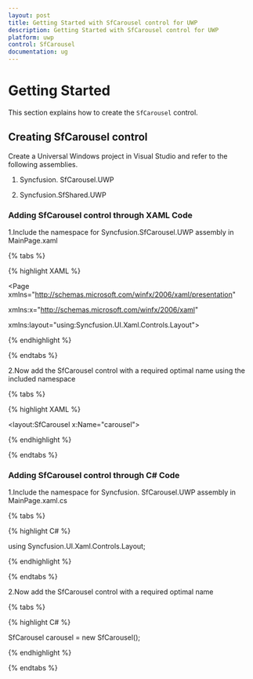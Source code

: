 ```yaml
---
layout: post
title: Getting Started with SfCarousel control for UWP 
description: Getting Started with SfCarousel control for UWP
platform: uwp
control: SfCarousel
documentation: ug
---
```


# Getting Started

This section explains how to create the `SfCarousel` control.

## Creating SfCarousel control

Create a Universal Windows project in Visual Studio and refer to the following assemblies.

1. Syncfusion. SfCarousel.UWP

2. Syncfusion.SfShared.UWP

### Adding SfCarousel control through XAML Code

1.Include the namespace for Syncfusion.SfCarousel.UWP assembly in MainPage.xaml

{% tabs %}

{% highlight XAML %}
 
<Page xmlns="http://schemas.microsoft.com/winfx/2006/xaml/presentation"

xmlns:x="http://schemas.microsoft.com/winfx/2006/xaml"

xmlns:layout="using:Syncfusion.UI.Xaml.Controls.Layout">

{% endhighlight %}

{% endtabs %}

2.Now add the SfCarousel control with a required optimal name using the included namespace

{% tabs %}

{% highlight XAML %}

<layout:SfCarousel x:Name="carousel">

{% endhighlight %}

{% endtabs %}

### Adding SfCarousel control through C# Code

1.Include the namespace for Syncfusion. SfCarousel.UWP assembly in MainPage.xaml.cs

{% tabs %}

{% highlight C# %}

using Syncfusion.UI.Xaml.Controls.Layout;

{% endhighlight %}

{% endtabs %}

2.Now add the SfCarousel control with a required optimal name 

{% tabs %}

{% highlight C# %}

SfCarousel carousel = new SfCarousel();

{% endhighlight %}

{% endtabs %}